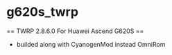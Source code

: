 # g620s_twrp


== TWRP 2.8.6.0 For Huawei Ascend G620S ==

* builded along with CyanogenMod instead OmniRom 
